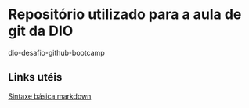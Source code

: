 # Repositório utilizado para a aula de git da DIO 
dio-desafio-github-bootcamp

## Links utéis
[Sintaxe básica markdown](https://www.markdownguide.org/basic-syntax/)
